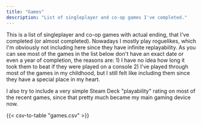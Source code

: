 ```yaml
---
title: "Games"
description: "List of singleplayer and co-op games I've completed."
---
```


This is a list of singleplayer and co-op games with actual ending, that I've completed (or almost completed). Nowadays I mostly play roguelikes, which I'm obviously not including here since they have infinite replayability. As you can see most of the games in the list below don't have an exact date or even a year of completion, the reasons are: 1) I have no idea how long it took them to beat if they were played on a console 2) I've played through most of the games in my childhood, but I still felt like including them since they have a special place in my heart.

I also try to include a very simple Steam Deck "playability" rating on most of the recent games, since that pretty much became my main gaming device now.

{{< csv-to-table "games.csv" >}}